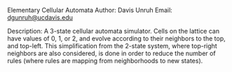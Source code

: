 Elementary Cellular Automata
Author: Davis Unruh
Email: dgunruh@ucdavis.edu

Description:
A 3-state cellular automata simulator. Cells on the lattice can have values of
0, 1, or 2, and evolve according to their neighbors to the top, and top-left.
This simplification from the 2-state system, where top-right neighbors are
also considered, is done in order to reduce the number of rules (where rules
are mapping from neighborhoods to new states).
